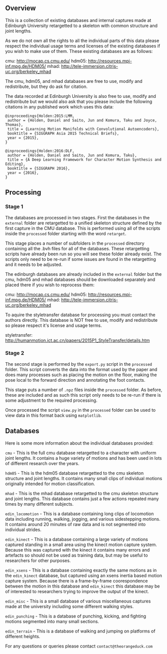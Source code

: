 Overview
--------

This is a collection of existing databases and internal captures made at 
Edinburgh University retargetted to a skeleton with common structure 
and joint lengths.

As we do not own all the rights to all the individual parts of this data please 
respect the individual usage terms and licenses of the existing databases if 
you wish to make use of them. These existing databases are as follows:

cmu:   http://mocap.cs.cmu.edu/
hdm05: http://resources.mpi-inf.mpg.de/HDM05/
mhad:  http://tele-immersion.citris-uc.org/berkeley_mhad

The cmu, hdm05, and mhad databases are free to use, modify and redistribute, 
but they do ask for citation.

The data recorded at Edinburgh University is also free to use, modify and 
redistribute but we would also ask that you please include the following 
citations in any published work which uses this data:


    @inproceedings{Holden:2015:LMM,
     author = {Holden, Daniel and Saito, Jun and Komura, Taku and Joyce, Thomas},
     title = {Learning Motion Manifolds with Convolutional Autoencoders},
     booktitle = {SIGGRAPH Asia 2015 Technical Briefs},
     year = {2015},
    } 
    
    @inproceedings{Holden:2016:DLF,
     author = {Holden, Daniel and Saito, Jun and Komura, Taku},
     title = {A Deep Learning Framework for Character Motion Synthesis and Editing},
     booktitle = {SIGGRAPH 2016},
     year = {2016},
    }
    
    

Processing
----------


### Stage 1

The databases are processed in two stages. First the databases in the 
`external` folder are retargetted to a unified skeleton structure defined by 
the first capture in the CMU database. This is performed using all of the 
scripts inside the `processed` folder starting with the word `retarget`.

This stage places a number of subfolders in the `processed` directory 
containing all the .bvh files for all of the databases. These retargetting 
scripts have already been run so you will see these folder already exist. The
scripts only need to be re-run if some issues are found in the retargetting and
it needs to be adjusted.

The edinburgh databases are already included in the `external` folder but the 
cmu, hdm05 and mhad databases should be downloaded separately and placed there
if you wish to reprocess them:

cmu:           http://mocap.cs.cmu.edu/
hdm05:         http://resources.mpi-inf.mpg.de/HDM05/
mhad:          http://tele-immersion.citris-uc.org/berkeley_mhad

To aquire the styletransfer database for processing you must contact the 
authors directly. This database is NOT free to use, modify and redistribute so 
please respect it's license and usage terms.

styletransfer: http://humanmotion.ict.ac.cn/papers/2015P1_StyleTransfer/details.htm


### Stage 2

The second stage is performed by the `export.py` script in the `processed` 
folder. This script converts the data into the format used by the paper and 
does many processes such as placing the motion on the floor, making the pose 
local to the forward direction and annotating the foot contacts.

This stage puts a number of `.npz` files inside the `processed` folder. As 
before, these are included and as such this script only needs to be re-run if 
there is some adjustment to the required processing.

Once processed the script `view.py` in the `processed` folder can be used to 
view data in this format back using `matplotlib`.


Databases 
---------

Here is some more information about the individual databases provided:

`cmu` - This is the full cmu database retargetted to a character with uniform 
joint lengths. It contains a huge variety of motions and has been used in lots 
of different research over the years.

`hdm05` - This is the hdm05 database retargetted to the cmu skeleton structure 
and joint lengths. It contains many small clips of individual motions 
originally intended for motion classification.

`mhad` - This is the mhad database retargetted to the cmu skeleton structure 
and joint lengths. This database contains just a few actions repeated many 
times by many different subjects.

`edin_locomotion` - This is a database containing long clips of locomotion 
data including running, walking, jogging, and various sidestepping motions. It 
contains around 20 minutes of raw data and is not segmented into individual 
strides.

`edin_kinect` - This is a database containing a large variety of motions 
captured standing in a small area using the kinect motion capture system. 
Because this was captured with the kinect it contains many errors and 
artefacts so should not be used as training data, but may be useful to 
researchers for other purposes.

`edin_xsens` - This is a database containing exactly the same motions as in 
the `edin_kinect` database, but captured using an xsens inertia based motion 
capture system. Because there is a frame-by-frame coorespondence between the 
motion in this database and `edin_kinect` this database may be of interested to 
researchers trying to improve the output of the kinect.

`edin_misc` - This is a small database of various miscellaneous captures made 
at the university including some different walking styles.

`edin_punching` - This is a database of punching, kicking, and fighting motions 
segmented into many small sections.

`edin_terrain` - This is a database of walking and jumping on platforms of 
different heights.

For any questions or queries please contact `contact@theorangeduck.com`
